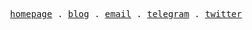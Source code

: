 <p align="center">
  <samp>
    <a href="https://siarie.me">homepage</a> .
    <a href="https://blog.siarie.me">blog</a> .
    <a href="mailto:mail@siarie.me">email</a> .
    <a href="https://t.me/siarie">telegram</a> .
    <a href="https://twitter.com/siarie_">twitter</a>
  </samp>
</p>

